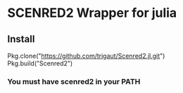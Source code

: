 # SCENRED2 Wrapper for julia

## Install

Pkg.clone("https://github.com/trigaut/Scenred2.jl.git")
Pkg.build("Scenred2")

### You must have scenred2 in your PATH
